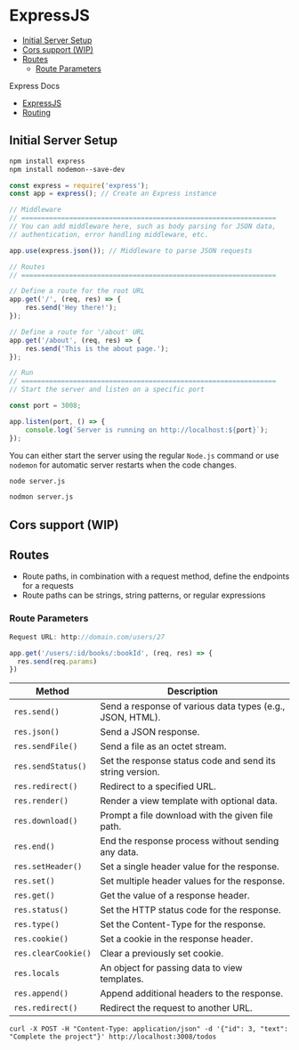 # ExpressJS

<!-- TOC -->

- [Initial Server Setup](#initial-server-setup)
- [Cors support (WIP)](#cors-support-wip)
- [Routes](#routes)
    - [Route Parameters](#route-parameters)

<!-- /TOC -->

Express Docs

- <a href="https://expressjs.com/" target="_blank">ExpressJS</a>
- <a href="https://expressjs.com/en/guide/routing.html" target="blank">Routing</a>



<a id="markdown-initial-server-setup" name="initial-server-setup"></a>

## Initial Server Setup

```bash
npm install express
npm install nodemon--save-dev
```

```js
const express = require('express');
const app = express(); // Create an Express instance

// Middleware
// ================================================================
// You can add middleware here, such as body parsing for JSON data,
// authentication, error handling middleware, etc.

app.use(express.json()); // Middleware to parse JSON requests

// Routes
// ================================================================

// Define a route for the root URL
app.get('/', (req, res) => {
    res.send('Hey there!');
});

// Define a route for '/about' URL
app.get('/about', (req, res) => {
    res.send('This is the about page.');
});

// Run
// ================================================================
// Start the server and listen on a specific port

const port = 3008;

app.listen(port, () => {
    console.log(`Server is running on http://localhost:${port}`);
});

```

You can either start the server using the regular `Node.js` command or use `nodemon` for automatic
server restarts when the code changes.

```bash
node server.js
```

```bash
nodmon server.js
```

<a id="markdown-cors-support-wip" name="cors-support-wip"></a>

## Cors support (WIP)

<a id="markdown-routes" name="routes"></a>

## Routes


- Route paths, in combination with a request method, define the endpoints for a requests
- Route paths can be strings, string patterns, or regular expressions

<a id="markdown-route-parameters" name="route-parameters"></a>

### Route Parameters

```js
Request URL: http://domain.com/users/27
```

```js
app.get('/users/:id/books/:bookId', (req, res) => {
  res.send(req.params)
})
```


| Method              | Description                                               |
| ------------------- | --------------------------------------------------------- |
| `res.send()`        | Send a response of various data types (e.g., JSON, HTML). |
| `res.json()`        | Send a JSON response.                                     |
| `res.sendFile()`    | Send a file as an octet stream.                           |
| `res.sendStatus()`  | Set the response status code and send its string version. |
| `res.redirect()`    | Redirect to a specified URL.                              |
| `res.render()`      | Render a view template with optional data.                |
| `res.download()`    | Prompt a file download with the given file path.          |
| `res.end()`         | End the response process without sending any data.        |
| `res.setHeader()`   | Set a single header value for the response.               |
| `res.set()`         | Set multiple header values for the response.              |
| `res.get()`         | Get the value of a response header.                       |
| `res.status()`      | Set the HTTP status code for the response.                |
| `res.type()`        | Set the Content-Type for the response.                    |
| `res.cookie()`      | Set a cookie in the response header.                      |
| `res.clearCookie()` | Clear a previously set cookie.                            |
| `res.locals`        | An object for passing data to view templates.             |
| `res.append()`      | Append additional headers to the response.                |
| `res.redirect()`    | Redirect the request to another URL.                      |


    curl -X POST -H "Content-Type: application/json" -d '{"id": 3, "text": "Complete the project"}' http://localhost:3008/todos
